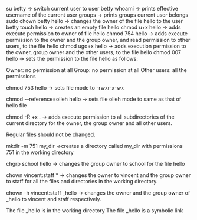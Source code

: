 su betty -> switch current user to user betty
whoami -> prints effective username of the current user
groups -> prints groups current user belongs
sudo chown betty hello -> changes the owner of the file hello to the user betty
touch hello -> creates an empty file hello
chmod u+x hello -> adds execute permission to owner of file hello
chmod 754 hello -> adds execute permission to the owner and the group owner, and read permission to other users, to the file hello
chmod ugo+x hello -> adds execution permission to the owner, group owner and the other users, to the file hello
chmod 007 hello -> sets the permission to the file hello as follows:

Owner: no permission at all
Group: no permission at all
Other users: all the permissions

ehmod 753 hello -> sets file mode to -rwxr-x-wx

chmod --reference=olleh hello -> sets file olleh mode to same as that of hello file

chmod -R +x . ->  adds execute permission to all subdirectories of the current directory for the owner, the group owner and all other users.

Regular files should not be changed.

mkdir -m 751 my_dir ->creates a directory called my_dir with permissions 751 in the working directory

chgrp school hello -> changes the group owner to school for the file hello

chown vincent:staff * -> changes the owner to vincent and the group owner to staff for all the files and directories in the working directory.

chown -h vincent:staff _hello -> changes the owner and the group owner of _hello to vincent and staff respectively.

The file _hello is in the working directory
The file _hello is a symbolic link
